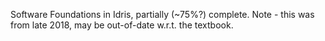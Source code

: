 Software Foundations in Idris, partially (~75%?) complete. Note - this was from late 2018, may be out-of-date w.r.t. the textbook.
